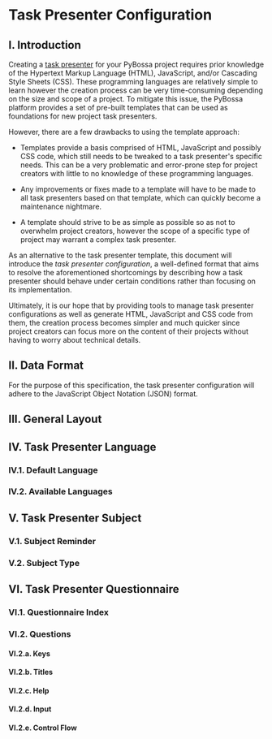 # Task Presenter Configuration

## I. Introduction

Creating a [task presenter](http://docs.pybossa.com/en/latest/overview.html#task-presenter) for your PyBossa project requires prior knowledge of the Hypertext Markup Language (HTML), JavaScript, and/or Cascading Style Sheets (CSS). These programming languages are relatively simple to learn however the creation process can be very time-consuming depending on the size and scope of a project. To mitigate this issue, the PyBossa platform provides a set of pre-built templates that can be used as foundations for new project task presenters.


However, there are a few drawbacks to using the template approach:

- Templates provide a basis comprised of HTML, JavaScript and possibly CSS code, which still needs to be tweaked to a task presenter's specific needs. This can be a very problematic and error-prone step for project creators with little to no knowledge of these programming languages.

- Any improvements or fixes made to a template will have to be made to all task presenters based on that template, which can quickly become a maintenance nightmare.

- A template should strive to be as simple as possible so as not to overwhelm project creators, however the scope of a specific type of project may warrant a complex task presenter.


As an alternative to the task presenter template, this document will introduce the *task presenter configuration*, a well-defined format that aims to resolve the aforementioned shortcomings by describing how a task presenter should behave under certain conditions rather than focusing on its implementation.

Ultimately, it is our hope that by providing tools to manage task presenter configurations as well as generate HTML, JavaScript and CSS code from them, the creation process becomes simpler and much quicker since project creators can focus more on the content of their projects without having to worry about technical details.



## II. Data Format

For the purpose of this specification, the task presenter configuration will adhere to the JavaScript Object Notation (JSON) format.



## III. General Layout



## IV. Task Presenter Language
### IV.1. Default Language
### IV.2. Available Languages

## V. Task Presenter Subject
### V.1. Subject Reminder
### V.2. Subject Type

## VI. Task Presenter Questionnaire
### VI.1. Questionnaire Index
### VI.2. Questions
#### VI.2.a. Keys
#### VI.2.b. Titles
#### VI.2.c. Help
#### VI.2.d. Input
#### VI.2.e. Control Flow
